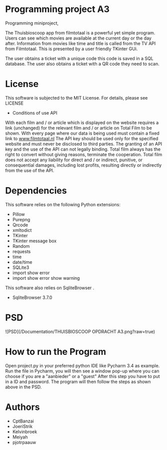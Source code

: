 # Programming project A3
Programming miniproject,

The Thuisbioscoop app from filmtotaal is a powerful yet simple program.
Users can see which movies are available at the current day or the day after.
Information from movies like time and title is called from the TV API from Filmtotaal.
This is presented by a user friendly TKinter GUi.

The user obtains a ticket with a unique code this code is saved in a SQL database.
The user also obtains a ticket with a QR code they need to scan.

# License
This software is subjected to the MIT License. For details, please see LICENSE

* Conditions of use API

With each film and / or article which is displayed on the website requires a link (unchanged) for the relevant film and / or article on Total Film to be shown.
With every page where our data is being used must contain a fixed link to www.filmtotaal.nl
The API key should be used only for the specified website and must never be disclosed to third parties.
The granting of an API key and the use of the API can not legally binding. Total film always has the right to convert without giving reasons, terminate the cooperation.
Total film does not accept any liability for direct and / or indirect, punitive, or consequential damages, including lost profits, resulting directly or indirectly from the use of the API.

# Dependencies
This software relies on the following Python extensions:

* Pillow
*	Purepng
* Qrcode
* xmltodict
* TKinter
* TKinter message box
* Random
* requests
* time
* date/time
* SQLite3
* import show error
* import show error show warning

This software also relies on SqliteBrowser .
* SqliteBrowser 3.7.0

# PSD
![PSD](/Documentation/THUISBIOSCOOP OPDRACHT A3.png?raw=true)

# How to run the Program
Open project.py in your preferred python IDE like Pycharm 3.4 as example. Run the file in Pycharm, you will then see a window pop-up where you can choose if you are a "aanbieder" or a "guest"
After this step you have to put in a ID and password. The program will then follow the steps as shown above in the PSD.

# Authors
* CptBanzai
* JoeriStrik
* Kelvinbroek
* Meiyah
* pjotrpaauw
